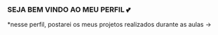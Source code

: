 ### SEJA BEM VINDO AO MEU PERFIL 💕

*nesse perfil, postarei os meus projetos realizados durante as aulas ->
